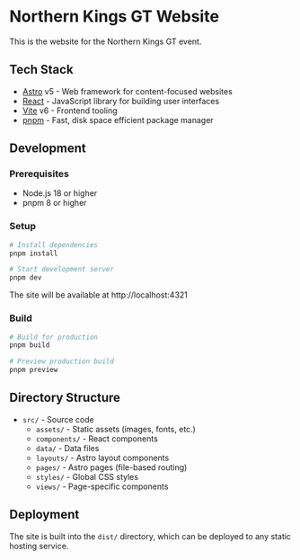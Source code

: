 # Northern Kings GT Website

This is the website for the Northern Kings GT event.

## Tech Stack

- [Astro](https://astro.build/) v5 - Web framework for content-focused websites
- [React](https://react.dev/) - JavaScript library for building user interfaces
- [Vite](https://vitejs.dev/) v6 - Frontend tooling
- [pnpm](https://pnpm.io/) - Fast, disk space efficient package manager

## Development

### Prerequisites

- Node.js 18 or higher
- pnpm 8 or higher

### Setup

```bash
# Install dependencies
pnpm install

# Start development server
pnpm dev
```

The site will be available at http://localhost:4321

### Build

```bash
# Build for production
pnpm build

# Preview production build
pnpm preview
```

## Directory Structure

- `src/` - Source code
  - `assets/` - Static assets (images, fonts, etc.)
  - `components/` - React components
  - `data/` - Data files
  - `layouts/` - Astro layout components
  - `pages/` - Astro pages (file-based routing)
  - `styles/` - Global CSS styles
  - `views/` - Page-specific components

## Deployment

The site is built into the `dist/` directory, which can be deployed to any static hosting service.
